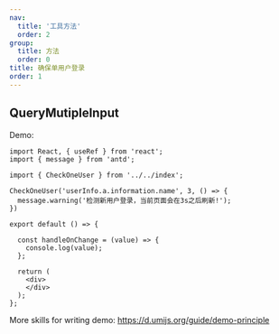 ```yaml
---
nav:
  title: '工具方法'
  order: 2
group:
  title: 方法
  order: 0
title: 确保单用户登录
order: 1
---
```


## QueryMutipleInput

Demo:

```tsx
import React, { useRef } from 'react';
import { message } from 'antd';

import { CheckOneUser } from '../../index';

CheckOneUser('userInfo.a.information.name', 3, () => {
  message.warning('检测新用户登录，当前页面会在3s之后刷新!');
})

export default () => {
  
  const handleOnChange = (value) => {
    console.log(value);
  };

  return (
    <div>
    </div>
  );
};
```

More skills for writing demo: https://d.umijs.org/guide/demo-principle
